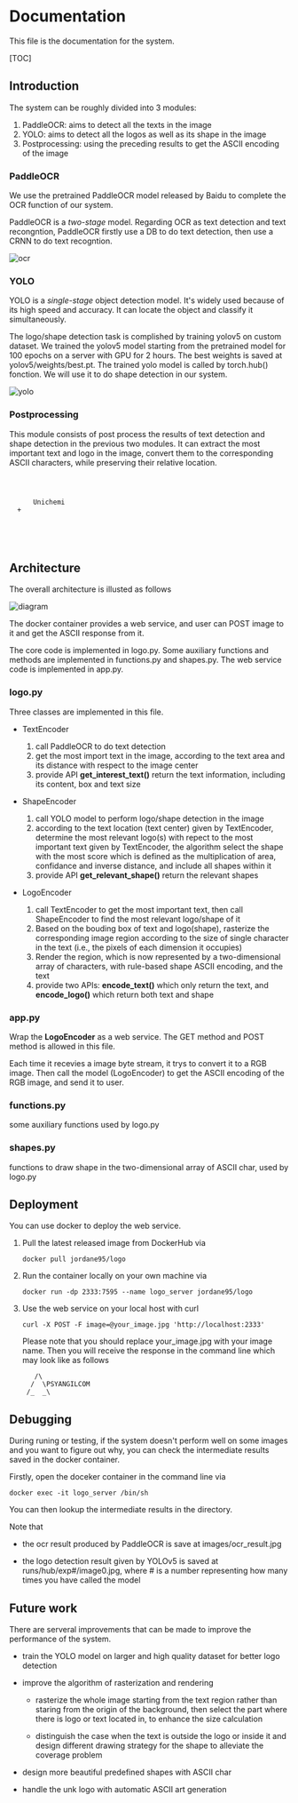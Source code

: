 # Documentation

This file is the documentation for the system.

[TOC]

## Introduction

The system can be roughly divided into 3 modules:

1. PaddleOCR: aims to detect all the texts in the image
2. YOLO: aims to detect all the logos as well as its shape in the image
3. Postprocessing: using the preceding results to get the ASCII encoding of the image

### PaddleOCR

We use the pretrained PaddleOCR model released by Baidu to complete the OCR function of our system.

PaddleOCR is a *two-stage* model. Regarding OCR as text detection and text recongntion, PaddleOCR firstly use a DB to do text detection, then use a CRNN to do text recogntion.

![ocr](ocr_result.jpg)

### YOLO

YOLO is a *single-stage* object detection model. It's widely used because of its high speed and accuracy. It can locate the object and classify it simultaneously.

The logo/shape detection task is complished by training yolov5 on custom dataset. We trained the yolov5 model starting from the pretrained model for 100 epochs on a server with GPU for 2 hours. The best weights is saved at yolov5/weights/best.pt. The trained yolo model is called by torch.hub() fonction. We will use it to do shape detection in our system.

![yolo](image0.jpg)

### Postprocessing

This module consists of post process the results of text detection and shape detection in the previous two modules. It can extract the most important text and logo in the image, convert them to the corresponding ASCII characters, while preserving their relative location.

```
                  
                  
                  
      Unichemi    
  +               
                  
                  
                  
                  
```

## Architecture

The overall architecture is illusted as follows

![diagram](logo-diagram.png)

The docker container provides a web service, and user can POST image to it and get the ASCII response from it.

The core code is implemented in logo.py. Some auxiliary functions and methods are implemented in functions.py and shapes.py. The web service code is implemented in app.py.

### logo.py

Three classes are implemented in this file.

* TextEncoder
  1. call PaddleOCR to do text detection
  2. get the most import text in the image, according to the text area and its distance with respect to the image center
  3. provide API **get_interest_text()** return the text information, including its content, box and text size

* ShapeEncoder
  1. call YOLO model to perform logo/shape detection in the image
  2. according to the text location (text center) given by TextEncoder, determine the most relevant logo(s) with repect to the most important text given by TextEncoder, the algorithm select the shape with the most score which is defined as the multiplication of area, confidance and inverse distance, and include all shapes within it
  3. provide API **get_relevant_shape()** return the relevant shapes

* LogoEncoder
  1. call TextEncoder to get the most important text, then call ShapeEncoder to find the most relevant logo/shape of it
  2. Based on the bouding box of text and logo(shape), rasterize the corresponding image region according to the size of single character in the text (i.e., the pixels of each dimension it occupies)
  3. Render the region, which is now represented by a two-dimensional array of characters, with rule-based shape ASCII encoding, and the text
  4. provide two APIs: **encode_text()** which only return the text, and **encode_logo()** which return both text and shape

### app.py

Wrap the **LogoEncoder** as a web service. The GET method and POST method is allowed in this file.

Each time it recevies a image byte stream, it trys to convert it to a RGB image. Then call the model (LogoEncoder) to get the ASCII encoding of the RGB image, and send it to user.

### functions.py

some auxiliary functions used by logo.py

### shapes.py

functions to draw shape in the two-dimensional array of ASCII char, used by logo.py

## Deployment

You can use docker to deploy the web service.

1. Pull the latest released image from DockerHub via

   ```
   docker pull jordane95/logo
   ```

2. Run the container locally on your own machine via

   ```
   docker run -dp 2333:7595 --name logo_server jordane95/logo
   ```

3. Use the web service on your local host with curl

   ```
   curl -X POST -F image=@your_image.jpg 'http://localhost:2333'
   ```

   Please note that you should replace your_image.jpg with your image name. Then you will receive the response in the command line which may look like as follows

   ```
      /\              
     /  \PSYANGILCOM  
    /_  _\            
   ```

## Debugging

During runing or testing, if the system doesn't perform well on some images and you want to figure out why, you can check the intermediate results saved in the docker container.

Firstly, open the doceker container in the command line via

```
docker exec -it logo_server /bin/sh
```

You can then lookup the intermediate results in the directory.

Note that 

* the ocr result produced by PaddleOCR is save at images/ocr_result.jpg

* the logo detection result given by YOLOv5 is saved at runs/hub/exp#/image0.jpg, where # is a number representing how many times you have called the model

## Future work

There are serveral improvements that can be made to improve the performance of the system.

* train the YOLO model on larger and high quality dataset for better logo detection

* improve the algorithm of rasterization and rendering

  * rasterize the whole image starting from the text region rather than staring from the origin of the background, then select the part where there is logo or text located in, to enhance the size calculation

  * distinguish the case when the text is outside the logo or inside it and design different drawing strategy for the shape to alleviate the coverage problem

* design more beautiful predefined shapes with ASCII char

* handle the unk logo with automatic ASCII art generation

